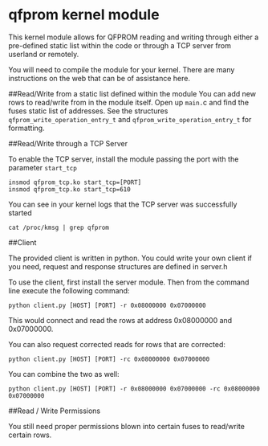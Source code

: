 qfprom kernel module
===================
This kernel module allows for QFPROM reading and writing through either a pre-defined static list within the code or through a TCP server from userland or remotely.

You will need to compile the module for your kernel. There are many instructions on the web that can be of assistance here.

##Read/Write from a static list defined within the module
You can add new rows to read/write from in the module itself. Open up `main.`c and find the fuses static list of addresses. See the structures `qfprom_write_operation_entry_t` and `qfprom_write_operation_entry_t` for formatting.


##Read/Write through a TCP Server

To enable the TCP server, install the module passing the port with the parameter `start_tcp`

    insmod qfprom_tcp.ko start_tcp=[PORT]
    insmod qfprom_tcp.ko start_tcp=610

You can see in your kernel logs that the TCP server was successfully started

    cat /proc/kmsg | grep qfprom

##Client

The provided client is written in python. You could write your own client if you need, request and response structures are defined in server.h

To use the client, first install the server module. Then from the command line execute the following command:

    python client.py [HOST] [PORT] -r 0x08000000 0x07000000

This would connect and read the rows at address 0x08000000 and 0x07000000.

You can also request corrected reads for rows that are corrected:

    python client.py [HOST] [PORT] -rc 0x08000000 0x07000000

You can combine the two as well:

    python client.py [HOST] [PORT] -r 0x08000000 0x07000000 -rc 0x08000000 0x07000000

##Read / Write Permissions

You still need proper permissions blown into certain fuses to read/write certain rows.
